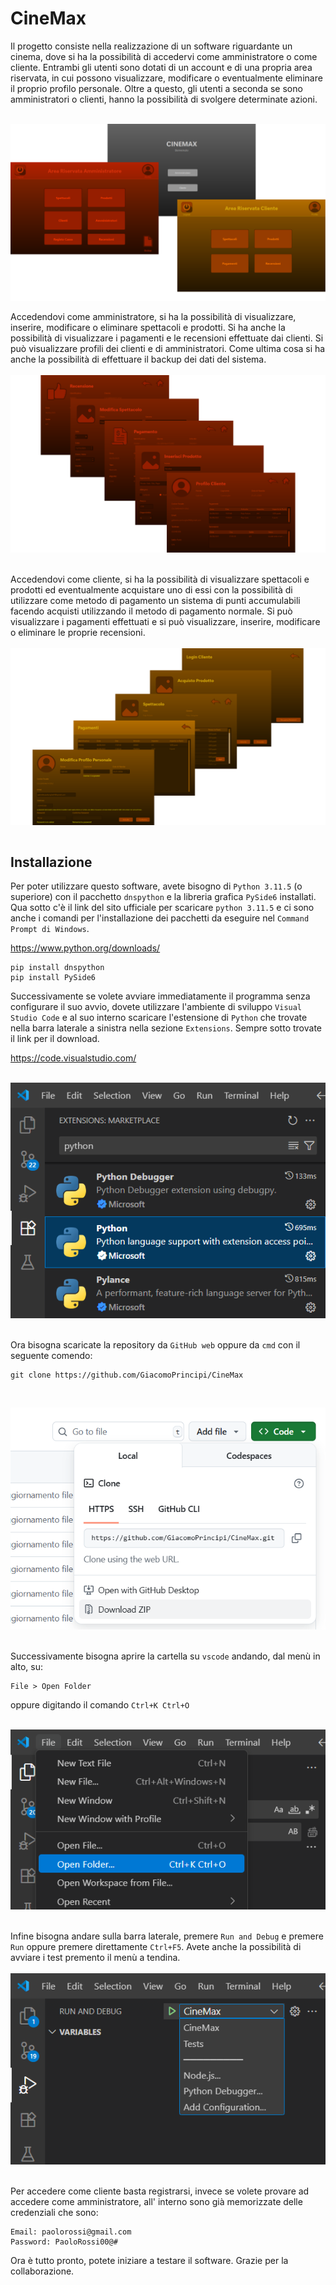 # CineMax

Il progetto consiste nella realizzazione di un software riguardante un cinema, dove si ha la possibilità di accedervi come amministratore o come cliente. Entrambi gli utenti sono dotati di un account e di una propria area riservata, in cui possono visualizzare, modificare o eventualmente eliminare il proprio profilo personale. Oltre a questo, gli utenti a seconda se sono amministratori o clienti, hanno la possibilità di svolgere determinate azioni.
<br><br><div align="center"><img src="Altro/Screenshot/Showcase1.png" alt="Showcase1.png" style="display: block; margin: auto;"></div><br>
Accedendovi come amministratore, si ha la possibilità di visualizzare, inserire, modificare o eliminare spettacoli e prodotti. Si ha anche la possibilità di visualizzare i pagamenti e le recensioni effettuate dai clienti. Si può visualizzare profili dei clienti e di amministratori. Come ultima cosa si ha anche la possibilità di effettuare il backup dei dati del sistema.
<br><br><div align="center"><img src="Altro/Screenshot/Showcase2.png" alt="Showcase2.png" style="display: block; margin: auto;"></div><br><br>
Accedendovi come cliente, si ha la possibilità di visualizzare spettacoli e prodotti ed eventualmente acquistare uno di essi con la possibilità di utilizzare come metodo di pagamento un sistema di punti accumulabili facendo acquisti utilizzando il metodo di pagamento normale. Si può visualizzare i pagamenti effettuati e si può visualizzare, inserire, modificare o eliminare le proprie recensioni.
<br><br><div align="center"><img src="Altro/Screenshot/Showcase3.png" alt="Showcase3.png" style="display: block; margin: auto;"></div><br>
## Installazione

Per poter utilizzare questo software, avete bisogno di `Python 3.11.5` (o superiore) con il pacchetto `dnspython` e la libreria grafica `PySide6` installati.
Qua sotto c'è il link del sito ufficiale per scaricare `python 3.11.5` e ci sono anche i comandi per l'installazione dei pacchetti da eseguire nel `Command Prompt di Windows`.

https://www.python.org/downloads/

```
pip install dnspython
pip install PySide6
```
Successivamente se volete avviare immediatamente il programma senza configurare il suo avvio, dovete utilizzare l'ambiente di sviluppo `Visual Studio Code` e al suo interno scaricare l'estensione di `Python` che trovate nella barra laterale a sinistra nella sezione `Extensions`. Sempre sotto trovate il link per il download.

https://code.visualstudio.com/
<br><br><div align="center"><img src="Altro/Screenshot/Tutorial1.png" alt="Tutorial1.png" style="display: block; margin: auto;"></div><br><br>
Ora bisogna scaricate la repository da `GitHub web` oppure da `cmd` con il seguente comendo:

```
git clone https://github.com/GiacomoPrincipi/CineMax
```
<br><div align="center"><img src="Altro/Screenshot/Tutorial2.png" alt="Tutorial2.png" style="display: block; margin: auto;"></div><br><br>
Successivamente bisogna aprire la cartella su `vscode` andando, dal menù in alto, su:
```
File > Open Folder
```
oppure digitando il comando `Ctrl+K Ctrl+O`
<br><br><div align="center"><img src="Altro/Screenshot/Tutorial3.png" alt="Tutorial3.png" style="display: block; margin: auto;"></div><br><br>
 Infine bisogna andare sulla barra laterale, premere `Run and Debug` e premere `Run` oppure premere direttamente `Ctrl+F5`. Avete anche la possibilità di avviare i test premento il menù a tendina.
 <br><br><div align="center"><img src="Altro/Screenshot/Tutorial4.png" alt="Tutorial4.png" style="display: block; margin: auto;"></div><br><br>
 Per accedere come cliente basta registrarsi, invece se volete provare ad accedere come amministratore, all' interno sono già memorizzate delle credenziali che sono:
 ```
 Email: paolorossi@gmail.com
 Password: PaoloRossi00@#
 ```
 Ora è tutto pronto, potete iniziare a testare il software. Grazie per la collaborazione.